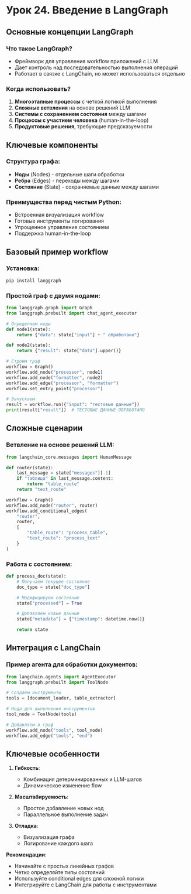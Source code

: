 # Урок 24. Введение в LangGraph

## Основные концепции LangGraph

### Что такое LangGraph?

- Фреймворк для управления workflow приложений с LLM
- Дает контроль над последовательностью выполнения операций
- Работает в связке с LangChain, но может использоваться отдельно

### Когда использовать?

1. **Многоэтапные процессы** с четкой логикой выполнения
2. **Сложные ветвления** на основе решений LLM
3. **Системы с сохранением состояния** между шагами
4. **Процессы с участием человека** (human-in-the-loop)
5. **Продуктовые решения**, требующие предсказуемости

## Ключевые компоненты

### Структура графа:

- **Ноды** (Nodes) - отдельные шаги обработки
- **Ребра** (Edges) - переходы между шагами
- **Состояние** (State) - сохраняемые данные между шагами

### Преимущества перед чистым Python:

- Встроенная визуализация workflow
- Готовые инструменты логирования
- Упрощенное управление состоянием
- Поддержка human-in-the-loop

## Базовый пример workflow

### Установка:

```bash
pip install langgraph
```

### Простой граф с двумя нодами:

```python
from langgraph.graph import Graph
from langgraph.prebuilt import chat_agent_executor

# Определяем ноды
def node1(state):
    return {"data": state["input"] + " обработано"}

def node2(state):
    return {"result": state["data"].upper()}

# Строим граф
workflow = Graph()
workflow.add_node("processor", node1)
workflow.add_node("formatter", node2)
workflow.add_edge("processor", "formatter")
workflow.set_entry_point("processor")

# Запускаем
result = workflow.run({"input": "тестовые данные"})
print(result["result"])  # ТЕСТОВЫЕ ДАННЫЕ ОБРАБОТАНО
```

## Сложные сценарии

### Ветвление на основе решений LLM:

```python
from langchain_core.messages import HumanMessage

def router(state):
    last_message = state["messages"][-1]
    if "таблица" in last_message.content:
        return "table_route"
    return "text_route"

workflow = Graph()
workflow.add_node("router", router)
workflow.add_conditional_edges(
    "router",
    router,
    {
        "table_route": "process_table",
        "text_route": "process_text"
    }
)
```

### Работа с состоянием:

```python
def process_doc(state):
    # Получаем текущее состояние
    doc_type = state["doc_type"]

    # Модифицируем состояние
    state["processed"] = True

    # Добавляем новые данные
    state["metadata"] = {"timestamp": datetime.now()}

    return state
```

## Интеграция с LangChain

### Пример агента для обработки документов:

```python
from langchain.agents import AgentExecutor
from langgraph.prebuilt import ToolNode

# Создаем инструменты
tools = [document_loader, table_extractor]

# Нода для выполнения инструментов
tool_node = ToolNode(tools)

# Добавляем в граф
workflow.add_node("tools", tool_node)
workflow.add_edge("tools", "end")
```

## Ключевые особенности

1. **Гибкость**:

   - Комбинация детерминированных и LLM-шагов
   - Динамическое изменение flow

2. **Масштабируемость**:

   - Простое добавление новых нод
   - Параллельное выполнение задач

3. **Отладка**:
   - Визуализация графа
   - Логирование каждого шага

**Рекомендации**:

- Начинайте с простых линейных графов
- Четко определяйте типы состояний
- Используйте conditional edges для сложной логики
- Интегрируйте с LangChain для работы с инструментами
